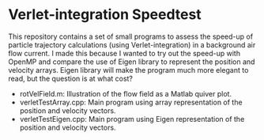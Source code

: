# Verlet-integration Speedtest

This repository contains a set of small programs to assess the speed-up of particle trajectory calculations (using Verlet-integration) in a background air flow current. I made this because I wanted to try out the speed-up with OpenMP and compare the use of Eigen library to represent the position and velocity arrays. Eigen library will make the program much more elegant to read, but the question is at what cost?

- rotVelField.m: Illustration of the flow field as a Matlab quiver plot.
- verletTestArray.cpp: Main program using array representation of the position and velocity vectors.
- verletTestEigen.cpp: Main program using Eigen representation of the position and velocity vectors.